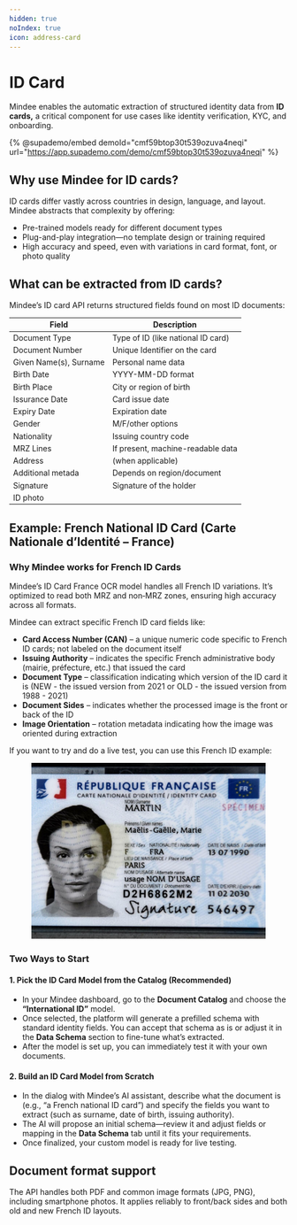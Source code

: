 ```yaml
---
hidden: true
noIndex: true
icon: address-card
---
```


# ID Card

Mindee enables the automatic extraction of structured identity data from **ID cards,** a critical component for use cases like identity verification, KYC, and onboarding.



{% @supademo/embed demoId="cmf59btop30t539ozuva4neqi" url="https://app.supademo.com/demo/cmf59btop30t539ozuva4neqi" %}

## Why use Mindee for ID cards?

ID cards differ vastly across countries in design, language, and layout. Mindee abstracts that complexity by offering:

* Pre-trained models ready for different document types
* Plug-and-play integration—no template design or training required
* High accuracy and speed, even with variations in card format, font, or photo quality

## What can be extracted from ID cards?

Mindee’s ID card API returns structured fields found on most ID documents:

| Field                  | Description                        |
| ---------------------- | ---------------------------------- |
| Document Type          | Type of ID (like national ID card) |
| Document Number        | Unique Identifier on the card      |
| Given Name(s), Surname | Personal name data                 |
| Birth Date             | YYYY-MM-DD format                  |
| Birth Place            | City or region of birth            |
| Issurance Date         | Card issue date                    |
| Expiry Date            | Expiration date                    |
| Gender                 | M/F/other options                  |
| Nationality            | Issuing country code               |
| MRZ Lines              | If present, machine-readable data  |
| Address                | (when applicable)                  |
| Additional metada      | Depends on region/document         |
| Signature              | Signature of the holder            |
| ID photo               |                                    |

## Example: French National ID Card (Carte Nationale d’Identité – France)

### Why Mindee works for French ID Cards

Mindee’s ID Card France OCR model handles all French ID variations. It’s optimized to read both MRZ and non‑MRZ zones, ensuring high accuracy across all formats.

Mindee can extract specific French ID card fields like:

* **Card Access Number (CAN)** – a unique numeric code specific to French ID cards; not labeled on the document itself
* **Issuing Authority** – indicates the specific French administrative body (mairie, préfecture, etc.) that issued the card
* **Document Type** – classification indicating which version of the ID card it is (NEW - the issued version from 2021 or OLD - the issued version from 1988 - 2021)
* **Document Sides** – indicates whether the processed image is the front or back of the ID
* **Image Orientation** – rotation metadata indicating how the image was oriented during extraction

If you want to try and do a live test, you can use this French ID example:

<figure><img src="../.gitbook/assets/french-id-sample.jpg" alt=""><figcaption></figcaption></figure>

### Two Ways to Start

#### 1. Pick the ID Card Model from the Catalog (Recommended)

* In your Mindee dashboard, go to the **Document Catalog** and choose the **“International ID”** model.
* Once selected, the platform will generate a prefilled schema with standard identity fields. You can accept that schema as is or adjust it in the **Data Schema** section to fine-tune what’s extracted.
* After the model is set up, you can immediately test it with your own documents.

#### 2. Build an ID Card Model from Scratch

* In the dialog with Mindee’s AI assistant, describe what the document is (e.g., “a French national ID card”) and specify the fields you want to extract (such as surname, date of birth, issuing authority).
* The AI will propose an initial schema—review it and adjust fields or mapping in the **Data Schema** tab until it fits your requirements.
* Once finalized, your custom model is ready for live testing.

## Document format support

The API handles both PDF and common image formats (JPG, PNG), including smartphone photos. It applies reliably to front/back sides and both old and new French ID layouts.

